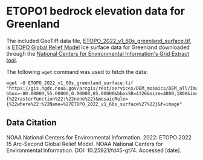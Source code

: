 # ETOPO1 bedrock elevation data for Greenland

The included GeoTiff data file,
[ETOPO_2022_v1_60s_greenland_surface.tif](/content/example-data/etopo1_bedrock_elevation/ETOPO_2022_v1_60s_greenland_surface.tif),
is [ETOPO Global Relief
Model](https://www.ncei.noaa.gov/products/etopo-global-relief-model) Ice surface
data for Greenland downloaded through the [National Centers for Environmental
Information's Grid Extract tool](https://www.ncei.noaa.gov/maps/grid-extract/).

The following `wget` command was used to fetch the data:

```
wget -O ETOPO_2022_v1_60s_greenland_surface.tif "https://gis.ngdc.noaa.gov/arcgis/rest/services/DEM_mosaics/DEM_all/ImageServer/exportImage?bbox=-80.00000,55.00000,0.00000,85.00000&bboxSR=4326&size=4800,1800&imageSR=4326&format=tiff&pixelType=F32&interpolation=+RSP_NearestNeighbor&compression=LZ77&renderingRule={%22rasterFunction%22:%22none%22}&mosaicRule={%22where%22:%22Name=%27ETOPO_2022_v1_60s_surface%27%22}&f=image"
```

## Data Citation

NOAA National Centers for Environmental Information. 2022: ETOPO 2022 15
Arc-Second Global Relief Model. NOAA National Centers for Environmental
Information. DOI: 10.25921/fd45-gt74. Accessed [date].
